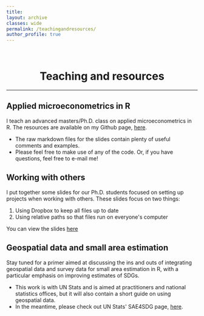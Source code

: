 ```yaml
---
title: 
layout: archive
classes: wide
permalink: /teachingandresources/
author_profile: true
---
```

<br/> 


# <center> Teaching and resources </center>
- - -

## Applied microeconometrics in R

I teach an advanced masters/Ph.D. class on applied microeconometrics in R. The resources are available on my Github page, [here](https://github.com/JoshMerfeld/applied-microeconometrics).

- The raw markdown files for the slides contain plenty of useful comments and examples.
- Please feel free to make use of any of the code. Or, if you have questions, feel free to e-mail me!


## Working with others

I put together some slides for our Ph.D. students focused on setting up projects when working with others. These slides focus on two things:

1. Using Dropbox to keep all files up to date
2. Using relative paths so that files run on everyone's computer

You can view the slides [here](https://joshmerfeld.github.io/sharedworkspaces/#1)


## Geospatial data and small area estimation

Stay tuned for a primer aimed at discussing the ins and outs of integrating geospatial data and survey data for small area estimation in R, with a particular emphasis on improving estimates of SDGs.

- This work is with UN Stats and is aimed at practitioners and national statistics offices, but it will also contain a short guide on using geospatial data. 
- In the meantime, please check out UN Stats' SAE4SDG page, [here](https://unstats.un.org/wiki/display/SAE4SDG/).






